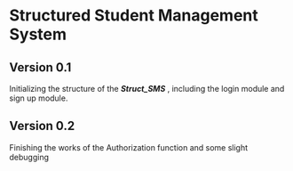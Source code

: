 # Structured Student Management System

## Version 0.1 
 Initializing the structure of the  **_Struct_SMS_** , including the login module and sign up module.

## Version 0.2
 Finishing the works of the Authorization function and some slight debugging
